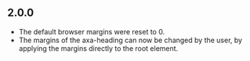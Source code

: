 ## 2.0.0

- The default browser margins were reset to 0.
- The margins of the axa-heading can now be changed by the user, by applying the margins directly to the root element.
